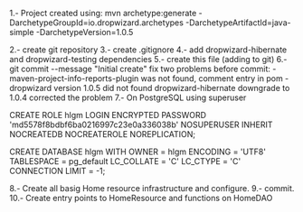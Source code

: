  1.- Project created using:
     mvn archetype:generate -DarchetypeGroupId=io.dropwizard.archetypes -DarchetypeArtifactId=java-simple -DarchetypeVersion=1.0.5

 2.- create git repository
 3.- create .gitignore
 4.- add dropwizard-hibernate and dropwizard-testing dependencies
 5.- create this file (adding to git)
 6.- git commit --message "Initial create"
  fix two problems before commit:
     - maven-project-info-reports-plugin was not found, comment entry in pom
     - dropwizard version 1.0.5 did not found dropwizard-hibernate downgrade to 1.0.4 corrected the problem
 7.- On PostgreSQL using superuser

   CREATE ROLE hlgm LOGIN
     ENCRYPTED PASSWORD 'md5578f8bdbf6ba0216997c23e0a336038b'
     NOSUPERUSER INHERIT NOCREATEDB NOCREATEROLE NOREPLICATION;

   CREATE DATABASE hlgm
     WITH OWNER = hlgm
          ENCODING = 'UTF8'
          TABLESPACE = pg_default
          LC_COLLATE = 'C'
          LC_CTYPE = 'C'
          CONNECTION LIMIT = -1;

 8.- Create all basig Home resource infrastructure and configure.
 9.- commit.
10.- Create entry points to HomeResource and functions on HomeDAO



